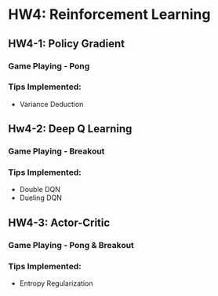 # HW4: Reinforcement Learning
## HW4-1: Policy Gradient
### Game Playing - Pong
### Tips Implemented:
* Variance Deduction

## Hw4-2: Deep Q Learning
### Game Playing - Breakout
### Tips Implemented:
* Double DQN
* Dueling DQN

## HW4-3: Actor-Critic
### Game Playing - Pong & Breakout 
### Tips Implemented:
* Entropy Regularization
